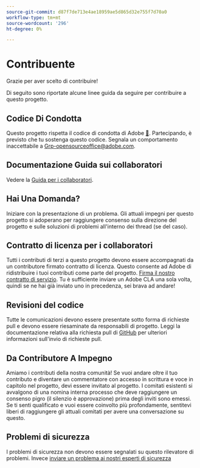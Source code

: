 ```yaml
---
source-git-commit: d87f7de713e4ae18959ae5d865d32e755f7d70a0
workflow-type: tm+mt
source-wordcount: '296'
ht-degree: 0%

---
```

# Contribuente

Grazie per aver scelto di contribuire!

Di seguito sono riportate alcune linee guida da seguire per contribuire a questo progetto.

## Codice Di Condotta

Questo progetto rispetta il codice di condotta di Adobe [&#128279;](code-of-conduct.md). Partecipando,
è previsto che tu sostenga questo codice. Segnala un comportamento inaccettabile a
[Grp-opensourceoffice@adobe.com](mailto:Grp-opensourceoffice@adobe.com).

## Documentazione Guida sui collaboratori

Vedere la [Guida per i collaboratori](https://docs.adobe.com/content/help/en/contributor/contributor-guide/introduction.html).

## Hai Una Domanda?

Iniziare con la presentazione di un problema. Gli attuali impegni per questo progetto si adoperano per raggiungere
consenso sulla direzione del progetto e sulle soluzioni di problemi all&#39;interno dei thread
(se del caso).

## Contratto di licenza per i collaboratori

Tutti i contributi di terzi a questo progetto devono essere accompagnati da un contributore firmato
contratto di licenza. Questo consente ad Adobe di ridistribuire i tuoi contributi
come parte del progetto. [Firma il nostro contratto di servizio](http://opensource.adobe.com/cla.html). Tu
è sufficiente inviare un Adobe CLA una sola volta, quindi se ne hai già inviato uno in precedenza,
sei brava ad andare!

## Revisioni del codice

Tutte le comunicazioni devono essere presentate sotto forma di richieste pull e devono essere riesaminate
da responsabili di progetto. Leggi la documentazione relativa alla richiesta pull di [GitHub](https://help.github.com/articles/about-pull-requests/)
per ulteriori informazioni sull&#39;invio di richieste pull.

<!--
Lastly, please follow the [pull request template](PULL_REQUEST_TEMPLATE.md) when
submitting a pull request!
-->

## Da Contributore A Impegno

Amiamo i contributi della nostra comunità! Se vuoi andare oltre il tuo contributo
e diventare un commentatore con accesso in scrittura e voce in capitolo nel progetto, devi
essere invitato al progetto. I comitati esistenti si avvalgono di una nomina interna
processo che deve raggiungere un consenso pigro (il silenzio è approvazione) prima degli inviti
sono emessi. Se ti senti qualificato e vuoi essere coinvolto più profondamente,
sentitevi liberi di raggiungere gli attuali comitati per avere una conversazione su questo.

## Problemi di sicurezza

I problemi di sicurezza non devono essere segnalati su questo rilevatore di problemi. Invece [inviare un problema ai nostri esperti di sicurezza](https://helpx.adobe.com/security/alertus.html)
